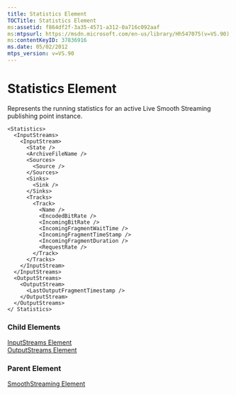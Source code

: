 ```yaml
---
title: Statistics Element
TOCTitle: Statistics Element
ms:assetid: f864df2f-3a35-4571-a312-0a716c092aaf
ms:mtpsurl: https://msdn.microsoft.com/en-us/library/Hh547075(v=VS.90)
ms:contentKeyID: 37836916
ms.date: 05/02/2012
mtps_version: v=VS.90
---
```


# Statistics Element

Represents the running statistics for an active Live Smooth Streaming publishing point instance.

    <Statistics>
      <InputStreams>
        <InputStream>
          <State />
          <ArchiveFileName />
          <Sources>
            <Source />
          </Sources>
          <Sinks>
            <Sink />
          </Sinks>
          <Tracks>
            <Track>
              <Name />
              <EncodedBitRate />
              <IncomingBitRate />
              <IncomingFragmentWaitTime />
              <IncomingFragmentTimeStamp />
              <IncomingFragmentDuration />
              <RequestRate />
            </Track>
          </Tracks>
        </InputStream>
      </InputStreams>
      <OutputStreams>
        <OutputStream>
          <LastOutputFragmentTimestamp />
        </OutputStream>
      </OutputStreams>
    </ Statistics>

### Child Elements

[InputStreams Element](inputstreams-element.md)  
[OutputStreams Element](outputstreams-element.md)


### Parent Element

[SmoothStreaming Element](smoothstreaming-element.md)


